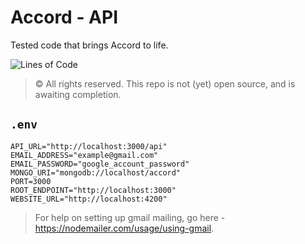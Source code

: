 # Accord - API
Tested code that brings Accord to life.

![Lines of Code](https://img.shields.io/tokei/lines/github/d-clone/API?color=46828d&style=for-the-badge)

> © All rights reserved. This repo is not (yet) open source, and is awaiting completion.

## `.env`
```.env
API_URL="http://localhost:3000/api"
EMAIL_ADDRESS="example@gmail.com"
EMAIL_PASSWORD="google_account_password"
MONGO_URI="mongodb://localhost/accord"
PORT=3000
ROOT_ENDPOINT="http://localhost:3000"
WEBSITE_URL="http://localhost:4200"
```

> For help on setting up gmail mailing, go here - https://nodemailer.com/usage/using-gmail.